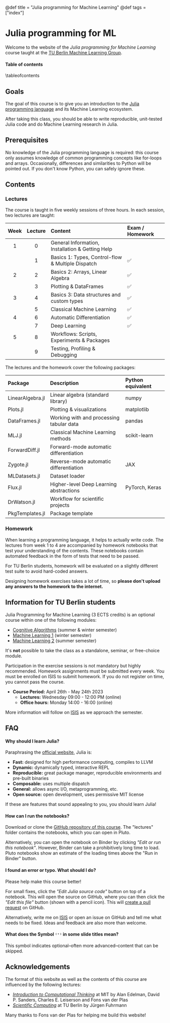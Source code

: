 @def title = "Julia programming for Machine Learning"
@def tags = ["index"]

# Julia programming for ML
Welcome to the website of the *Julia programming for Machine Learning* course
taught at the [TU Berlin Machine Learning Group](https://www.tu.berlin/ml).

#### Table of contents
\tableofcontents

## Goals
The goal of this course is to give you an introduction to the 
[Julia programming language](https://julialang.org) and its Machine Learning ecosystem.

After taking this class, you should be able to write reproducible, unit-tested Julia code 
and do Machine Learning research in Julia. 

## Prerequisites
No knowledge of the Julia programming language is required: this course only assumes knowledge of common programming concepts like for-loops and arrays.
Occasionally, differences and similarities to Python will be pointed out. If you don't know Python, you can safely ignore these.

## Contents
### Lectures
The course is taught in five weekly sessions of three hours.
In each session, two lectures are taught:

| Week | Lecture | Content                                           | Exam / Homework |
|:----:|:-------:|:--------------------------------------------------|:----------------|
| 1    |  0      | General Information, Installation & Getting Help  |                 |
|      |  1      | Basics 1: Types, Control-flow & Multiple Dispatch | ✅               |
| 2    |  2      | Basics 2: Arrays, Linear Algebra                  | ✅               |
|      |  3      | Plotting & DataFrames                             | ✅               |
| 3    |  4      | Basics 3: Data structures and custom types        | ✅               |
|      |  5      | Classical Machine Learning                        | ✅               |
| 4    |  6      | Automatic Differentiation                         | ✅               |
|      |  7      | Deep Learning                                     | ✅               |
| 5    |  8      | Workflows: Scripts, Experiments & Packages        |                 |
|      |  9      | Testing, Profiling & Debugging                    |                 |

The lectures and the homework cover the following packages:

| Package          | Description                              | Python equivalent |
|:-----------------|:-----------------------------------------|:------------------|
| LinearAlgebra.jl | Linear algebra (standard library)        | numpy             |
| Plots.jl         | Plotting & visualizations                | matplotlib        |
| DataFrames.jl    | Working with and processing tabular data | pandas            |
| MLJ.jl           | Classical Machine Learning methods       | scikit-learn      |
| ForwardDiff.jl   | Forward-mode automatic differentiation   |                   |
| Zygote.jl        | Reverse-mode automatic differentiation   | JAX               |
| MLDatasets.jl    | Dataset loader                           |                   |
| Flux.jl          | Higher-level Deep Learning abstractions  | PyTorch, Keras    |
| DrWatson.jl      | Workflow for scientific projects         |                   |
| PkgTemplates.jl  | Package template                         |                   |

### Homework
When learning a programming language, it helps to actually write code.
The lectures from week 1 to 4 are accompanied by homework notebooks that test
your understanding of the contents. 
These notebooks contain automated feedback in the form of tests that need to be passed.

For TU Berlin students, homework will be evaluated on a slightly different test suite
to avoid hard-coded answers. 

Designing homework exercises takes a lot of time, so 
**please don't upload any answers to the homework to the internet.**

## Information for TU Berlin students 
Julia Programming for Machine Learning (3 ECTS credits) is an optional course within one of the following modules:
- [Cognitive Algorithms](https://wiki.ml.tu-berlin.de/wiki/Main/WS22_KA) (summer & winter semester)
- [Machine Learning 1](https://wiki.ml.tu-berlin.de/wiki/Main/WS22_MaschinellesLernen1) (winter semester)
- [Machine Learning 2](http://wiki.ml.tu-berlin.de/wiki/Main/SS23_ML2) (summer semester)

It's **not** possible to take the class as a standalone, seminar, or free-choice module.

Participation in the exercise sessions is not mandatory but highly recommended. 
Homework assignments must be submitted every week. 
You must be enrolled on ISIS to submit homework. 
If you do not register on time, you cannot pass the course.

- **Course Period:**  April 26th - May 24th 2023
  - **Lectures:** Wednesday 09:00 - 12:00 PM (online)
  - **Office hours:** Monday 14:00 - 16:00 (online)

More information will follow on [ISIS](https://isis.tu-berlin.de/course/view.php?id=34292) 
as we approach the semester.

## FAQ
#### Why should I learn Julia?
Paraphrasing the [official website](https://julialang.org), 
Julia is: 
- **Fast:** designed for high performance computing, compiles to LLVM
- **Dynamic:** dynamically typed, interactive REPL
- **Reproducible:** great package manager, reproducible environments and pre-built binaries
- **Composable:** uses multiple dispatch
- **General:** allows async I/O, metaprogramming, etc.
- **Open source:** open development, uses permissive MIT license

If these are features that sound appealing to you, you should learn Julia!

#### How can I run the notebooks?
Download or clone the [GitHub repository of this course](https://github.com/adrhill/julia-ml-course/). 
The "lectures" folder contains the notebooks, which you can open in Pluto.

Alternatively, you can open the notebook on Binder by clicking *"Edit or run this notebook"*.
However, Binder can take a prohibitively long time to load. 
Pluto notebooks show an estimate of the loading times above the "Run in Binder" button.

#### I found an error or typo. What should I do?
Please help make this course better! 

For small fixes, click the *"Edit Julia source code"* button on top of a notebook.
This will open the source on GitHub, where you can then click the *"Edit this file"* button (shown with a pencil icon).
This will [create a pull request](https://docs.github.com/en/pull-requests/collaborating-with-pull-requests/proposing-changes-to-your-work-with-pull-requests/creating-a-pull-request?tool=webui) on GitHub.

Alternatively, write me on [ISIS](https://isis.tu-berlin.de/) or open an issue on GitHub and tell me what needs to be fixed. Ideas and feedback are also more than welcome.

#### What does the Symbol `⁽⁺⁾` in some slide titles mean?
This symbol indicates optional–often more advanced–content that can be skipped.


## Acknowledgements
The format of this website as well as the contents of this course are influenced by the following lectures:
- [*Introduction to Computational Thinking*](https://computationalthinking.mit.edu/Fall22/) 
  at MIT by Alan Edelman, David P. Sanders, Charles E. Leiserson and Fons van der Plas
- [*Scientific Computing*](https://www.wias-berlin.de/people/fuhrmann/SciComp-WS2122/) 
  at TU Berlin by Jürgen Fuhrmann

Many thanks to Fons van der Plas for helping me build this website!